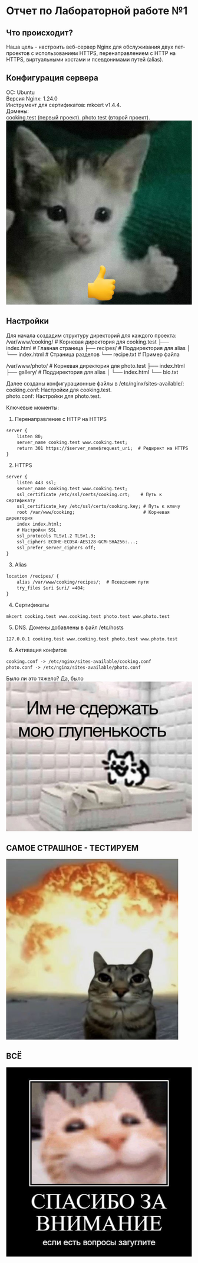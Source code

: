 # Отчет по Лабораторной работе №1

## Что происходит?
Наша цель - настроить веб-сервер Nginx для обслуживания двух пет-проектов с использованием HTTPS, перенаправлением с HTTP на HTTPS, виртуальными хостами и псевдонимами путей (alias). 

## Конфигурация сервера
ОС: Ubuntu  
Версия Nginx: 1.24.0  
Инструмент для сертификатов: mkcert v1.4.4.  
Домены:  
    cooking.test (первый проект).
    photo.test (второй проект).
![полделасделано](https://github.com/Anr1st/Clouds/blob/main/lab-1/images/photo_2025-09-09_18-07-29.jpg)

## Настройки 
Для начала создадим структуру директорий для каждого проекта:   
/var/www/cooking/          # Корневая директория для cooking.test
├── index.html             # Главная страница
├── recipes/               # Поддиректория для alias
│   └── index.html         # Страница разделов
└── recipe.txt             # Пример файла

/var/www/photo/            # Корневая директория для photo.test
├── index.html
├── gallery/               # Поддиректория для alias
│   └── index.html
└── bio.txt  

Далее созданы конфигурационные файлы в /etc/nginx/sites-available/:  
    cooking.conf: Настройки для cooking.test.  
    photo.conf: Настройки для photo.test.  
  
Ключевые моменты:  
1. Перенаправление с HTTP на HTTPS    
```
server {
    listen 80;
    server_name cooking.test www.cooking.test;
    return 301 https://$server_name$request_uri;  # Редирект на HTTPS
}
```
2. HTTPS  
```
server {
    listen 443 ssl;
    server_name cooking.test www.cooking.test;
    ssl_certificate /etc/ssl/certs/cooking.crt;    # Путь к сертификату
    ssl_certificate_key /etc/ssl/certs/cooking.key; # Путь к ключу
    root /var/www/cooking;                          # Корневая директория
    index index.html;
    # Настройки SSL
    ssl_protocols TLSv1.2 TLSv1.3;
    ssl_ciphers ECDHE-ECDSA-AES128-GCM-SHA256:...;
    ssl_prefer_server_ciphers off;
}
```
3. Alias
```
location /recipes/ {
    alias /var/www/cooking/recipes/;  # Псевдоним пути
    try_files $uri $uri/ =404;
}
```
4. Сертификаты
```
mkcert cooking.test www.cooking.test photo.test www.photo.test
```
5. DNS. Домены добавлены в файл /etc/hosts
```
127.0.0.1 cooking.test www.cooking.test photo.test www.photo.test
```
6. Активация конфигов
```
cooking.conf -> /etc/nginx/sites-available/cooking.conf
photo.conf -> /etc/nginx/sites-available/photo.conf
```
Было ли это тяжело? Да, было
![глупенькость](https://github.com/Anr1st/Clouds/blob/main/lab-1/images/photo_2025-09-09_18-07-21.jpg)

## САМОЕ СТРАШНОЕ - ТЕСТИРУЕМ
![тест](https://github.com/Anr1st/Clouds/blob/main/lab-1/images/photo_2025-09-09_18-07-27.jpg)



## ВСЁ
![Конец](https://github.com/Anr1st/Clouds/blob/main/lab-1/images/photo_2025-09-09_18-07-23.jpg)
